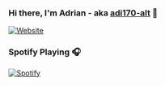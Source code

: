 ### Hi there, I'm Adrian - aka [adi170-alt][website] 👋

[![Website](https://img.shields.io/website?label=adi-discord.tk&style=for-the-badge&url=https%3A%2F%2Fadi170-alt.github.io%2Fadi170-alt%2F)](https://adi170-alt.github.io/adi170-alt/)

### Spotify Playing 🎧

[![Spotify](https://novatorem-brown-seven.vercel.app/api/spotify)](https://open.spotify.com/user/adrianlol2017)


</details>

[website]: https://adi170-alt.github.io/adi170-alt/
[instagram]: https://instagram.com/_adi1708
